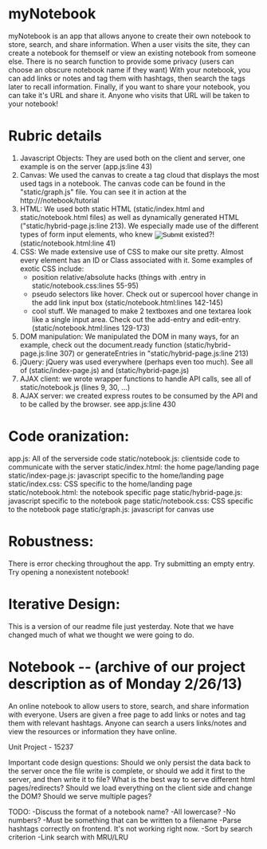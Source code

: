 myNotebook
==========

myNotebook is an app that allows anyone to create their own notebook to store, search, and share information.
When a user visits the site, they can create a notebook for themself or view an existing notebook from someone else.
There is no search function to provide some privacy (users can choose an obscure notebook name if they want)
With your notebook, you can add links or notes and tag them with hashtags, then search the tags later to recall information.
Finally, if you want to share your notebook, you can take it's URL and share it. Anyone who visits that URL will be taken to your notebook!


Rubric details
==============

1. Javascript Objects: They are used both on the client and server, one example is on the server (app.js:line 43)
2. Canvas: We used the canvas to create a tag cloud that displays the most used tags in a notebook. The canvas code can be found in the "static/graph.js" file. You can see it in action at the http://<domain>/notebook/tutorial
3. HTML: We used both static HTML (static/index.html and static/notebook.html files) as well as dynamically generated HTML ("static/hybrid-page.js:line 213). We especially made use of the different types of form input elements, who knew <input type="image"> existed?! (static/notebook.html:line 41)
4. CSS: We made extensive use of CSS to make our site pretty. Almost every element has an ID or Class associated with it. Some examples of exotic CSS include:
   - position relative/absolute hacks (things with .entry in static/notebook.css:lines 55-95)
   - pseudo selectors like hover. Check out or supercool hover change in the add link input box (static/notebook.html:lines 142-145)
   - cool stuff. We managed to make 2 textboxes and one textarea look like a single input area. Check out the add-entry and edit-entry. (static/notebook.html:lines 129-173)
5. DOM manipulation: We manipulated the DOM in many ways, for an example, check out the document.ready function (static/hybrid-page.js:line 307) or generateEntries in "static/hybrid-page.js:line 213)
6. jQuery: jQuery was used everywhere (perhaps even too much). See all of (static/index-page.js) and (static/hybrid-page.js)
7. AJAX client: we wrote wrapper functions to handle API calls, see all of static/notebook.js (lines 9, 30, ...)
8. AJAX server: we created express routes to be consumed by the API and to be called by the browser. see app.js:line 430


Code oranization:
=================

app.js: All of the serverside code
static/notebook.js: clientside code to communicate with the server
static/index.html: the home page/landing page
static/index-page.js: javascript specific to the home/landing page
static/index.css: CSS specific to the home/landing page
static/notebook.html: the notebook specific page
static/hybrid-page.js: javascript specific to the notebook page
static/notebook.css: CSS specific to the notebook page
static/graph.js: javascript for canvas use

Robustness:
===========

There is error checking throughout the app. Try submitting an empty entry. Try opening a nonexistent notebook!


Iterative Design:
=================
This is a version of our readme file just yesterday. Note that we have changed much of what we thought we were going to do.

Notebook -- (archive of our project description as of Monday 2/26/13)
=====================================================================

An online notebook to allow users to store, search, and share information with everyone.
Users are given a free page to add links or notes and tag them with relevant hashtags.
Anyone can search a users links/notes and view the resources or information they have online.

Unit Project - 15237

Important code design questions:
	Should we only persist the data back to the server once the file write is complete, or should we add it first to the server, and then write it to file?
	What is the best way to serve different html pages/redirects?
		Should we load everything on the client side and change the DOM?
		Should we serve multiple pages?

TODO:
	-Discuss the format of a notebook name?
		-All lowercase?
		-No numbers?
		-Must be something that can be written to a filename
	-Parse hashtags correctly on frontend. It's not working right now.
	-Sort by search criterion
	-Link search with MRU/LRU
